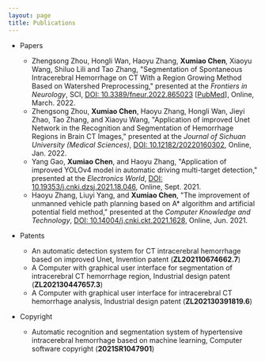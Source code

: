 ```yaml
---
layout: page
title: Publications
---
```


 * Papers
   * Zhengsong Zhou, Hongli Wan, Haoyu Zhang, **Xumiao Chen**, Xiaoyu Wang, Shiluo Lili and Tao Zhang, "Segmentation of Spontaneous Intracerebral Hemorrhage on CT With a Region Growing Method Based on Watershed Preprocessing," presented at the *Frontiers in Neurology*, SCI, [DOI: 10.3389/fneur.2022.865023](https://doi.org/10.3389/fneur.2022.865023) [[PubMed](https://pubmed.ncbi.nlm.nih.gov/35422751)], Online, March. 2022.
   * Zhengsong Zhou, **Xumiao Chen**, Haoyu Zhang, Hongli Wan, Jieyi Zhao, Tao Zhang, and Xiaoyu Wang, "Application of improved Unet Network in the Recognition and Segmentation of Hemorrhage Regions in Brain CT Images," presented at the *Journal of Sichuan University (Medical Sciences)*, [DOI: 10.12182/20220160302](https://doi.org/10.12182/20220160302), Online, Jan. 2022.
   * Yang Gao, **Xumiao Chen**, and Haoyu Zhang, "Application of improved YOLOv4 model in automatic driving multi-target detection," presented at the *Electronics World*, [DOI: 10.19353/j.cnki.dzsj.2021.18.046](https://doi.org/10.19353/j.cnki.dzsj.2021.18.046), Online, Sept. 2021.
   * Haoyu Zhang, Liuyi Yang, and **Xumiao Chen**, "The improvement of unmanned vehicle path planning based on A* algorithm and artificial potential field method," presented at the *Computer Knowledge and Technology*, [DOI: 10.14004/j.cnki.ckt.2021.1628](https://doi.org/10.14004/j.cnki.ckt.2021.1628), Online, Jun. 2021.

* Patents
   * An automatic detection system for CT intracerebral hemorrhage based on improved Unet, Invention patent (**ZL202110674662.7**)
   * A Computer with graphical user interface for segmentation of intracerebral CT hemorrhage region, Industrial design patent (**ZL202130447657.3**) 
   * A Computer with graphical user interface for intracerebral CT hemorrhage analysis, Industrial design patent (**ZL202130391819.6**) 

* Copyright
  * Automatic recognition and segmentation system of hypertensive intracerebral hemorrhage based on machine learning, Computer software copyright (**2021SR1047901**)
